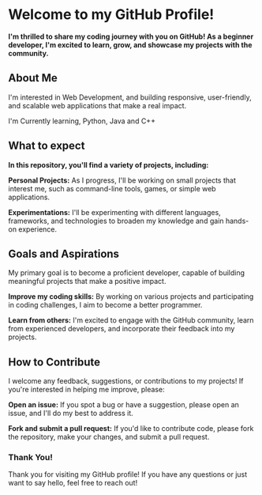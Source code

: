 # Welcome to my GitHub Profile!

**I'm thrilled to share my coding journey with you on GitHub! As a beginner developer, I'm excited to learn, grow, and showcase my projects with the community.**

## About Me

I'm interested in Web Development, and building responsive, user-friendly, and scalable web applications that make a real impact.

I'm Currently learning, Python, Java and C++

## What to expect

**In this repository, you'll find a variety of projects, including:**

**Personal Projects:** As I progress, I'll be working on small projects that interest me, such as command-line tools, games, or simple web applications.

**Experimentations:** I'll be experimenting with different languages, frameworks, and technologies to broaden my knowledge and gain hands-on experience.

## Goals and Aspirations

My primary goal is to become a proficient developer, capable of building meaningful projects that make a positive impact.

**Improve my coding skills:** By working on various projects and participating in coding challenges, I aim to become a better programmer.

**Learn from others:** I'm excited to engage with the GitHub community, learn from experienced developers, and incorporate their feedback into my projects.

## How to Contribute

I welcome any feedback, suggestions, or contributions to my projects! If you're interested in helping me improve, please:

**Open an issue:** If you spot a bug or have a suggestion, please open an issue, and I'll do my best to address it.

**Fork and submit a pull request:** If you'd like to contribute code, please fork the repository, make your changes, and submit a pull request.

### Thank You!

Thank you for visiting my GitHub profile! If you have any questions or just want to say hello, feel free to reach out!
